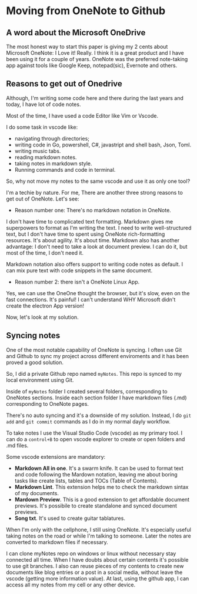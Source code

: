 # Moving from OneNote to Github

## A word about the Microsoft OneDrive

The most honest way to start this paper is giving my 2 cents about Microsoft OneNote: 
I Love it! Really. I think it is a great product and I have been using it for a couple of years. 
OneNote was the preferred note-taking app against tools like Google Keep, notepad(sic), Evernote and others. 

## Reasons to get out of Onedrive

Although, I'm writing some code here and there during the last years and today, I have lot of code notes. 

Most of the time, I have used a code Editor like Vim or Vscode.

I do some task in vscode like: 
- navigating through directories;
- writing code in Go, powershell, C#, javastript and shell bash, Json, Toml. 
- writing music tabs. 
- reading markdown notes. 
- taking notes in markdown style.
- Running commands and code in terminal. 

So, why not move my notes to the same vscode and use it as only one tool? 

I'm a techie by nature. For me, There are another three strong reasons to get out of OneNote. 
Let's see: 

- Reason number one: There's no markdown notation in OneNote.
  
I don't have time to complicated text formatting. Markdown gives me superpowers to format as I'm writing the text. I need to write well-structured text, but I don't have time to spent using OneNote rich-formatting resources. It's about agility. It's about time. Markdown also has another advantage: I don't need to take a look at document preview. I can do it, but most of the time, I don't need it. 

Markdown notation also offers support to writing code notes as default. I can mix pure text with code snippets in the same document. 

- Reason number 2: there isn't a OneNote Linux App. 

Yes, we can use the OneOne thought the browser, but it's slow, even on the fast connections. It's painful! I can't understand WHY Microsoft didn't create the electron App version! 

Now, let's look at my solution. 

## Syncing notes

One of the most notable capability of OneNote is syncing. I often use Git and Github to sync my project across different enviroments and it has been proved a good solution. 

So, I did a private Github repo named `myNotes`. This repo is synced to my local environment using Git. 

Inside of `myNotes` folder I created several folders, corresponding to OneNotes sections. Inside each section folder I have markdown files (.md) corresponding to OneNote pages. 

There's no auto syncing and it's a downside of my solution. Instead, I do  `git add` and `git commit` commands as I do in my normal dayly workflow. 

To take notes I use the Visual Studio Code (vscode) as my primary tool. I can do a `control+B` to open vscode explorer to create or open folders and .md files. 

Some vscode extensions are mandatory: 

- **Markdown All in one**. It's a swarm knife. It can be used to format text and code following the Mardown notation, leaving me about boring tasks like create lists, tables and TOCs (Table of Contents).
- **Markdown Lint**. This extension helps me to check the markdown sintax of my documents. 
- **Mardown Preview**. This is a good extension to get affordable document previews. It's possibile to create standalone and synced document previews.
- **Song txt**. It's used to create guitar tablatures.    

When I'm only with the cellphone, I still using OneNote. It's especially useful taking notes on the road or while I'm talking to someone. Later the notes are converted to markdown files if necessary. 

I can clone myNotes repo on windows or linux without necessary stay connected all time. 
When I have doubts about certain contents it's possible to use git branches. 
I also can reuse pieces of my contents to create new documents like blog entries or a post in a social media, without leave the vscode (getting more information value). 
At last, using the github app, I can access all my notes from my cell or any other device. 


















